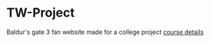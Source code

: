 # TW-Project
Baldur's gate 3 fan website made for a college project
  [course details](https://cs.unibuc.ro/~cechirita/tw/)
